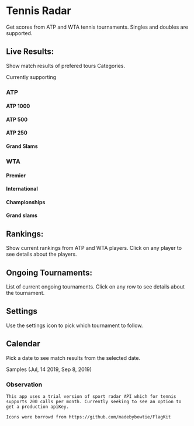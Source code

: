 # Tennis Radar

Get scores from ATP and WTA tennis tournaments. Singles and doubles are supported.

## Live Results:
Show match results of prefered tours Categories. 

Currently supporting
### ATP
#### ATP 1000
#### ATP 500
#### ATP 250
#### Grand Slams
  
### WTA
#### Premier
#### International
#### Championships
#### Grand slams

## Rankings:
Show current rankings from ATP and WTA players. Click on any player to see details about the players.

## Ongoing Tournaments:
List of current ongoing tournaments. Click on any row to see details about the tournament.

## Settings
Use the settings icon to pick which tournament to follow.

## Calendar
Pick a date to see match results from the selected date.

Samples (Jul, 14 2019, Sep 8, 2019)

### Observation
```
This app uses a trial version of sport radar API which for tennis supports 200 calls per month. Currently seeking to see an option to get a production apiKey.

Icons were borrowd from https://github.com/madebybowtie/FlagKit
```
